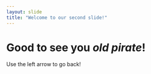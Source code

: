 ```yaml
---
layout: slide
title: "Welcome to our second slide!"
---
```

# Good to see you _old pirate_!
Use the left arrow to go back!
